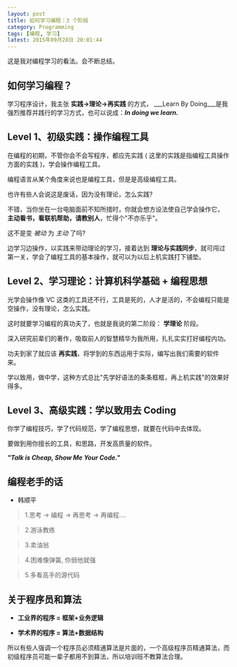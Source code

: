 ```yaml
---
layout: post
title: 如何学习编程：3 个阶段
category: Programming
tags: [编程, 学习]
latest: 2015年09月28日 20:01:44
---
```


这是我对编程学习的看法。会不断总结。

如何学习编程？
-

学习程序设计，我主张 **实践->理论->再实践** 的方式， ___Learn By Doing___是我强烈推荐并践行的学习方式，也可以说成：___In doing we learn.___

Level 1、初级实践：操作编程工具
-

在编程的初期，不管你会不会写程序，都应先实践 ( 这里的实践是指编程工具操作方面的实践 )，学会操作编程工具。

编程语言从某个角度来说也是编程工具，但是是高级编程工具。

也许有些人会说这是废话，因为没有理论，怎么实践?

不错，当你坐在一台电脑面前不知所措时，你就会想方设法使自己学会操作它， **主动看书，看联机帮助，请教别人**，忙得个"不亦乐乎"。

这不是变 *被动* 为 *主动* 了吗?

边学习边操作，以实践来带动理论的学习，接着达到 **理论与实践同步**，就可闯过第一关，学会了编程工具的基本操作，就可以为以后上机实践打下铺垫。

Level 2、学习理论：计算机科学基础 + 编程思想
-

光学会操作像 VC 这类的工具还不行，工具是死的，人才是活的，不会编程只能是空操作，没有理论，怎么实践。

这时就要学习编程的真功夫了，也就是我说的第二阶段： **学理论** 阶段。

深入研究前辈们的著作，吸取前人的智慧精华为我所用，扎扎实实打好编程内功。

功夫到家了就应该 **再实践**，将学到的东西运用于实际，编写出我们需要的软件来。

学以致用，做中学，这种方式总比"先学好语法的条条框框，再上机实践"的效果好得多。

Level 3、高级实践：学以致用去 Coding
-

你学了编程技巧，学了代码规范，学了编程思想，就要在代码中去体现。

要做到用你擅长的工具，和思路，开发高质量的软件。

***"Talk is Cheap, Show Me Your Code."***


编程老手的话
-

- 韩顺平

> 1.思考 -> 编程 -> 再思考 -> 再编程....

> 2.游泳教练

> 3.卖油翁

> 4.困难像弹簧, 你弱他就强

> 5.多看高手的源代码

关于程序员和算法
-

- **工业界的程序 = 框架+业务逻辑**

- **学术界的程序 = 算法+数据结构**

所以有些人强调一个程序员必须精通算法是片面的，一个高级程序员精通算法，而初级程序员可能一辈子都用不到算法，所以培训班不教算法合理。
